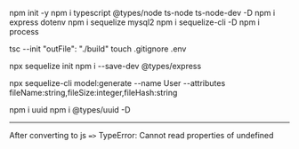 npm init -y
npm i typescript @types/node ts-node ts-node-dev -D
npm i express dotenv
npm i sequelize mysql2
npm i sequelize-cli -D
npm i process

tsc --init
"outFile": "./build"
touch .gitignore .env

npx sequelize init
npm i --save-dev @types/express

npx sequelize-cli model:generate --name User --attributes fileName:string,fileSize:integer,fileHash:string

npm i uuid
npm i @types/uuid -D

---

After converting to js `=>` TypeError: Cannot read properties of undefined

